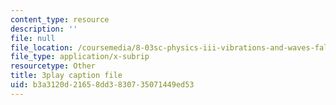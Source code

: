 ```yaml
---
content_type: resource
description: ''
file: null
file_location: /coursemedia/8-03sc-physics-iii-vibrations-and-waves-fall-2016/b3a3120d21658dd3830735071449ed53_BX4QPdP7fT8.srt
file_type: application/x-subrip
resourcetype: Other
title: 3play caption file
uid: b3a3120d-2165-8dd3-8307-35071449ed53
---
```

